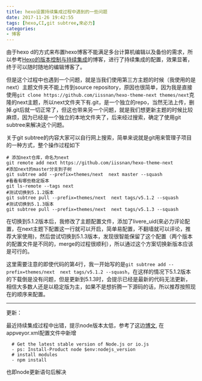 ```yaml
---
title: hexo设置持续集成过程中遇到的一些问题
date: 2017-11-26 19:42:55
tags: [hexo,CI,git subtree,來必力]
categories:
- 博客
---
```


由于hexo d的方式来布置hexo博客不能满足多台计算机编辑以及备份的需求，所以参考[Hexo的版本控制与持续集成](https://formulahendry.github.io/2016/12/04/hexo-ci/)的博客，进行了持续集成的配置，效果显著， 终于可以随时随地的编辑博客了。

但是这个过程中也遇到一个问题，就是当我们使用第三方主题的时候（我使用的是next）主题文件夹不能上传到source repository，原因也很简单，因为我是直接使用`git clone https://github.com/iissnan/hexo-theme-next themes/next`克隆的next主题，所以next文件夹下有.git，是一个独立的repo，当然无法上传，删掉.git后就一切正常了，但这也带来另一个问题，就是我们想更新主题的时候比较麻烦，因为已经是一个独立的本地文件夹了，后来经过搜索，确定了使用git subtree来解决这个问题。

关于git subtree的内容大家可以自行网上搜索，简单来说就是git用来管理子项目的一种方式，整个操作过程如下

```shell
# 添加next仓库，命名为next
git remote add next https://github.com/iissnan/hexo-theme-next
#添加next的master分支到子树
git subtree add --prefix=themes/next  next master --squash
#看看有哪些稳定版本
git ls-remote --tags next
#测试切换到5.1.2版本
git subtree pull --prefix=themes/next  next tags/v5.1.2 --squash
#测试切换到5.1.3版本
git subtree pull --prefix=themes/next  next tags/v5.1.3 --squash
```

在切换到5.1.2版本后，我修改了主题配置文件，添加了livere_uid(來必力评论配置，在next主题下配置这一行就可以开启，简单易配置，不翻墙就可以评论，推荐大家使用)，然后尝试切换到5.1.3版本，发现很智能保留了这个配置（两个版本的配置文件是不同的，merge的过程很顺利），所以通过这个方案切换新版本应该是可行的。

这里需要注意的即使代码的第4行，我一开始写的是`git subtree add --prefix=themes/next  next tags/v5.1.2 --squash`，在这样的情况下5.1.2版本的下载倒是没有问题，但是更新到5.1.3时，会提示已经是最新的代码无法更新，相信大多数人还是以稳定版为主，如果不是想折腾一下源码的话，所以推荐按照现在的顺序来配置。

------

更新：

最近持续集成过程中出错，提示node版本太低，参考了这边[博文](https://killerlei.github.io/2017/04/06/hexo-github-AppVeyor%E5%AE%9E%E7%8E%B0%E4%B8%8D%E5%90%8C%E7%94%B5%E8%84%91%E5%86%99%E5%8D%9A%E5%AE%A2/), 在appveyor.xml配置文件中新增

```
  # Get the latest stable version of Node.js or io.js
  - ps: Install-Product node $env:nodejs_version
  # install modules
  - npm install
```

也即node更新语句后解决